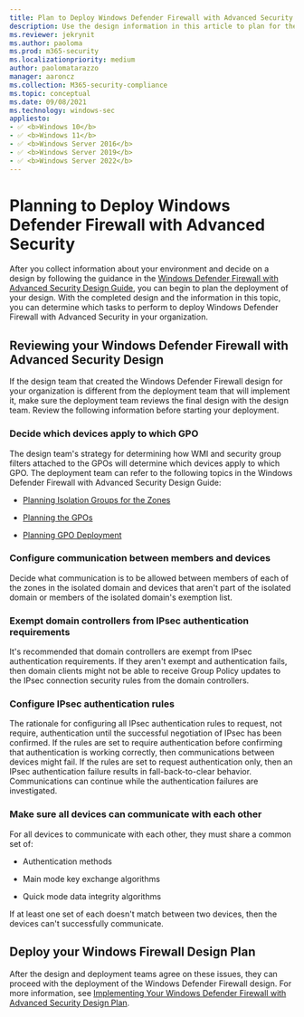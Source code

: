 ```yaml
---
title: Plan to Deploy Windows Defender Firewall with Advanced Security (Windows)
description: Use the design information in this article to plan for the deployment of Windows Defender Firewall with Advanced Security in your organization.
ms.reviewer: jekrynit
ms.author: paoloma
ms.prod: m365-security
ms.localizationpriority: medium
author: paolomatarazzo
manager: aaroncz
ms.collection: M365-security-compliance
ms.topic: conceptual
ms.date: 09/08/2021
ms.technology: windows-sec
appliesto:
- ✅ <b>Windows 10</b>
- ✅ <b>Windows 11</b>
- ✅ <b>Windows Server 2016</b>
- ✅ <b>Windows Server 2019</b>
- ✅ <b>Windows Server 2022</b>
---
```


# Planning to Deploy Windows Defender Firewall with Advanced Security


After you collect information about your environment and decide on a design by following the guidance in the [Windows Defender Firewall with Advanced Security Design Guide](windows-firewall-with-advanced-security-design-guide.md), you can begin to plan the deployment of your design. With the completed design and the information in this topic, you can determine which tasks to perform to deploy Windows Defender Firewall with Advanced Security in your organization.

## Reviewing your Windows Defender Firewall with Advanced Security Design

If the design team that created the Windows Defender Firewall design for your organization is different from the deployment team that will implement it, make sure the deployment team reviews the final design with the design team. Review the following information before starting your deployment.

### Decide which devices apply to which GPO

The design team's strategy for determining how WMI and security group filters attached to the GPOs will determine which devices apply to which GPO. The deployment team can refer to the following topics in the Windows Defender Firewall with Advanced Security Design Guide:

-   [Planning Isolation Groups for the Zones](planning-isolation-groups-for-the-zones.md)

-   [Planning the GPOs](planning-the-gpos.md)

-   [Planning GPO Deployment](planning-gpo-deployment.md)

### Configure communication between members and devices

Decide what communication is to be allowed between members of each of the zones in the isolated domain and devices that aren't part of the isolated domain or members of the isolated domain's exemption list.

### Exempt domain controllers from IPsec authentication requirements

It's recommended that domain controllers are exempt from IPsec authentication requirements. If they aren't exempt and authentication fails, then domain clients might not be able to receive Group Policy updates to the IPsec connection security rules from the domain controllers.

### Configure IPsec authentication rules

The rationale for configuring all IPsec authentication rules to request, not require, authentication until the successful negotiation of IPsec has been confirmed. If the rules are set to require authentication before confirming that authentication is working correctly, then communications between devices might fail. If the rules are set to request authentication only, then an IPsec authentication failure results in fall-back-to-clear behavior. Communications can continue while the authentication failures are investigated.

### Make sure all devices can communicate with each other

For all devices to communicate with each other, they must share a common set of:

-   Authentication methods

-   Main mode key exchange algorithms

-   Quick mode data integrity algorithms

If at least one set of each doesn't match between two devices, then the devices can't successfully communicate.

## Deploy your Windows Firewall Design Plan

After the design and deployment teams agree on these issues, they can proceed with the deployment of the Windows Defender Firewall design. For more information, see [Implementing Your Windows Defender Firewall with Advanced Security Design Plan](implementing-your-windows-firewall-with-advanced-security-design-plan.md).
